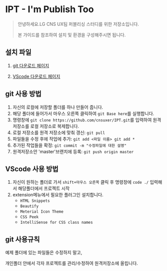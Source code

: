 # **IPT** - **I**'m **P**ublish **T**oo

> 안녕하세요.LG CNS UX팀 퍼블리싱 스터디를 위한 저장소입니다. 
> 
> 본 가이드를 참조하여 설치 및 환경을 구성해주시면 됩니다.


## 설치 파일

1. [git 다운로드 페이지](https://git-scm.com/)

2. [VScode 다운로드 페이지](https://code.visualstudio.com/)


## git 사용 방법

1. 자신의 로컬에 저장할 폴더를 하나 만들어 줍니다.
2. 해당 폴더에 들어가서 마우스 오른쪽 클릭하여 `git Base here`를 실행합니다.
3. 명령창에 `git clone https://github.com/cnsuxer/IPT.git`를 입력하여 원격저장소를 로컬 저장소로 복제합니다.
4. 로컬 저장소를 원격 저장소에 맞춰 갱신: `git pull`
5. 파일들을 수정 후에 작업에 추가: `git add <파일 이름> git add *`
6. 추가된 작업들을 확정: `git commit -m "수정파일에 대한 설명"`
7. 원격저장소안 'master'브랜치에 등록: `git push origin master`


## VScode 사용 방법

1. 자신이 원하는 폴더로 가서 `shift+마우스 오른쪽` 클릭 후 명령창에 `code ./` 입력해서 해당폴더에서 프로젝트 시작
2. extension메뉴에서 필요한 플러그인 설치합니다.
   - `HTML Snippets`
   - `Beautify`
   - `Meterial Icon Theme`
   - `CSS Peek`
   - `IntelliSense for CSS class names`


## git 사용규칙

예제 폴더에 있는 파일들은 수정하지 말고,

개인폴더 안에서 각자 프로젝트를 관리/수정하여 원격저장소에 올립니다.


